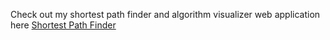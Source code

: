 Check out my shortest path finder and algorithm visualizer web application here
<a href="https://658c6440b5ce801359ee5461--stirring-begonia-47af01.netlify.app/"> Shortest Path Finder </a>
